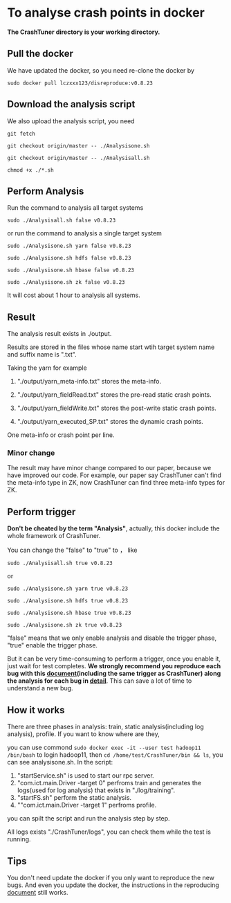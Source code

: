 # To analyse crash points in docker
**The CrashTuner directory is your working directory.**

## Pull the docker

We have updated the docker, so you need re-clone the docker by

`sudo docker pull lczxxx123/disreproduce:v0.8.23`

## Download the analysis script

We also upload the analysis script, you need

`git fetch`

`git checkout origin/master -- ./Analysisone.sh`

`git checkout origin/master -- ./Analysisall.sh`

`chmod +x ./*.sh`

## Perform Analysis

Run the command to analysis all target systems

`sudo ./Analysisall.sh false v0.8.23`

or run the command to analysis a single target system

`sudo ./Analysisone.sh yarn false v0.8.23`

`sudo ./Analysisone.sh hdfs false v0.8.23`

`sudo ./Analysisone.sh hbase false v0.8.23`

`sudo ./Analysisone.sh zk false v0.8.23`


It will cost about 1 hour to analysis all systems.

## Result

The analysis result exists in ./output.

Results are stored in the files  whose name start wtih target system name and suffix name is ".txt".

Taking the yarn for example


1. "./output/yarn_meta-info.txt" stores the meta-info.

2. "./output/yarn_fieldRead.txt" stores the pre-read static crash points.

3. "./output/yarn_fieldWrite.txt" stores the post-write static crash points.

4. "./output/yarn_executed_SP.txt" stores the dynamic crash points.


One meta-info or crash point per line.


### Minor change 

The result may have minor change compared to our paper, because we have improved our code. For example, our paper say CrashTuner can't
find the meta-info type in ZK, now CrashTuner can find three meta-info types for ZK.




## Perform trigger
**Don't be cheated by the term "Analysis"**, actually, this docker include the whole framework of CrashTuner. 

You can change the "false" to "true" to ， like

`sudo ./Analysisall.sh true v0.8.23`

or

`sudo ./Analysisone.sh yarn true v0.8.23`

`sudo ./Analysisone.sh hdfs true v0.8.23`

`sudo ./Analysisone.sh hbase true v0.8.23`

`sudo ./Analysisone.sh zk true v0.8.23`


"false" means that we only enable analysis and disable the trigger phase, "true" enable the trigger phase.

But it can be very  time-consuming to perform a trigger, once you enable it, just wait for test completes. **We strongly recommend you reproduce each bug with this 
[document](https://github.com/lujiefsi/CrashTuner/tree/master/HowToReproduce.md)(including the same trigger as CrashTuner) along the analysis for each bug in 
[detail](https://github.com/lujiefsi/CrashTuner/tree/master/detail)**. This can save a lot of time to understand a new bug.

## How it works

There are three phases in analysis: train, static analysis(including log analysis), profile. If you want to know where are they,

you can use commond `sudo docker exec -it --user test hadoop11 /bin/bash` to login hadoop11, 
then `cd /home/test/CrashTuner/bin && ls`, you can see  analysisone.sh. In the script:


1. "startService.sh" is used to start our rpc server.
2. "com.ict.main.Driver -target 0"  perfroms train and generates the logs(used for log analysis) that exists in "./log/training".
3. "startFS.sh" perform the static analysis.
4. ""com.ict.main.Driver -target 1"  perfroms profile.

you can spilt the script and run the analysis step by step.

All logs exists "./CrashTuner/logs", you can check them while the test is running.


## Tips

You don't need update the docker if you only want to reproduce the  new bugs. And even you update the docker, the instructions in
the reproducing [document](https://github.com/lujiefsi/CrashTuner/tree/master/HowToReproduce.md) still works.
